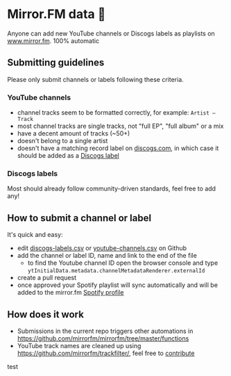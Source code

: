 # Mirror.FM data 🎵

Anyone can add new YouTube channels or Discogs labels as playlists on www.mirror.fm. 100% automatic

## Submitting guidelines

Please only submit channels or labels following these criteria.

### YouTube channels

 - channel tracks seem to be formatted correctly, for example: `Artist – Track`
 - most channel tracks are single tracks, not "full EP", "full album" or a mix
 - have a decent amount of tracks (~50+) 
 - doesn't belong to a single artist
 - doesn't have a matching record label on [discogs.com](https://www.discogs.com/search/?type=label), in which case it should be added as a [Discogs label](https://github.com/mirrorfm/data#discogs-labels)

### Discogs labels

Most should already follow community-driven standards, feel free to add any!

## How to submit a channel or label 

It's quick and easy:

 - edit [discogs-labels.csv](https://github.com/mirrorfm/data/blob/master/discogs-labels.csv) or [youtube-channels.csv](https://github.com/mirrorfm/data/blob/master/youtube-channels.csv) on Github
 - add the channel or label ID, name and link to the end of the file
   - to find the Youtube channel ID open the browser console and type `ytInitialData.metadata.channelMetadataRenderer.externalId`
 - create a pull request
 - once approved your Spotify playlist will sync automatically and will be added to the mirror.fm [Spotify profile](https://open.spotify.com/user/xlqeojt6n7on0j7coh9go8ifd?si=StuR-GbuTeCJUSNzHKN5gg)

## How does it work

 - Submissions in the current repo triggers other automations in https://github.com/mirrorfm/mirrorfm/tree/master/functions
 - YouTube track names are cleaned up using https://github.com/mirrorfm/trackfilter/, feel free to [contribute](https://github.com/mirrorfm/trackfilter/blob/master/tests/test_trackfilter.py#L11)

test
